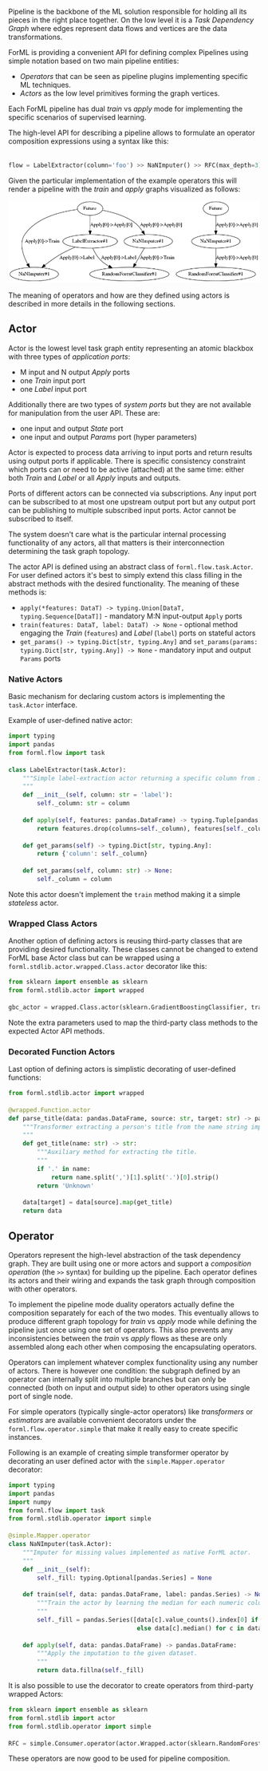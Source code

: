 Pipeline is the backbone of the ML solution responsible for holding all its pieces in the right place together. On the
low level it is a _Task Dependency Graph_ where edges represent data flows and vertices are the data transformations.

ForML is providing a convenient API for defining complex Pipelines using simple notation based on two main pipeline
entities:
* _Operators_ that can be seen as pipeline plugins implementing specific ML techniques.
* _Actors_ as the low level primitives forming the graph vertices.

Each ForML pipeline has dual _train_ vs _apply_ mode for implementing the specific scenarios of supervised learning.

The high-level API for describing a pipeline allows to formulate an operator composition expressions using a syntax
like this: 

```python

flow = LabelExtractor(column='foo') >> NaNImputer() >> RFC(max_depth=3)
```

Given the particular implementation of the example operators this will render a pipeline with the _train_ and _apply_
graphs visualized as follows:

![Pipeline DAGs](pipeline.png)

The meaning of operators and how are they defined using actors is described in more details in the following sections.

Actor
-----

Actor is the lowest level task graph entity representing an atomic blackbox with three types of _application ports_:
* M input and N output _Apply_ ports
* one _Train_ input port
* one _Label_ input port

Additionally there are two types of _system ports_ but they are not available for manipulation from the user API.
These are:
* one input and output _State_ port
* one input and output _Params_ port (hyper parameters) 

Actor is expected to process data arriving to input ports and return results using output ports if applicable. There is
specific consistency constraint which ports can or need to be active (attached) at the same time: either both _Train_
and _Label_ or all _Apply_ inputs and outputs.

Ports of different actors can be connected via subscriptions. Any input port can be subscribed to at most one upstream
output port but any output port can be publishing to multiple subscribed input ports. Actor cannot be subscribed to
itself.

The system doesn't care what is the particular internal processing functionality of any actors, all that matters is
their interconnection determining the task graph topology.

The actor API is defined using an abstract class of `forml.flow.task.Actor`. For user defined actors it's best to
simply extend this class filling in the abstract methods with the desired functionality. The meaning of these methods
is:

* `apply(*features: DataT) -> typing.Union[DataT, typing.Sequence[DataT]]` - 
mandatory M:N input-output `Apply` ports 
* `train(features: DataT, label: DataT) -> None` - optional method engaging the _Train_ (`features`) and _Label_
(`label`) ports on stateful actors
* `get_params() -> typing.Dict[str, typing.Any]` and `set_params(params: typing.Dict[str, typing.Any]) -> None` -
mandatory input and output `Params` ports


### Native Actors

Basic mechanism for declaring custom actors is implementing the `task.Actor` interface.

Example of user-defined native actor:

```python
import typing
import pandas
from forml.flow import task

class LabelExtractor(task.Actor):
    """Simple label-extraction actor returning a specific column from input feature set.
    """
    def __init__(self, column: str = 'label'):
        self._column: str = column

    def apply(self, features: pandas.DataFrame) -> typing.Tuple[pandas.DataFrame, pandas.Series]:
        return features.drop(columns=self._column), features[self._column]

    def get_params(self) -> typing.Dict[str, typing.Any]:
        return {'column': self._column}

    def set_params(self, column: str) -> None:
        self._column = column
```

Note this actor doesn't implement the `train` method making it a simple _stateless_ actor.


### Wrapped Class Actors

Another option of defining actors is reusing third-party classes that are providing desired functionality. These classes
cannot be changed to extend ForML base Actor class but can be wrapped using a `forml.stdlib.actor.wrapped.Class.actor`
decorator like this:

```python
from sklearn import ensemble as sklearn
from forml.stdlib.actor import wrapped

gbc_actor = wrapped.Class.actor(sklearn.GradientBoostingClassifier, train='fit', apply='predict_proba')
```

Note the extra parameters used to map the third-party class methods to the expected Actor API methods.


### Decorated Function Actors

Last option of defining actors is simplistic decorating of user-defined functions:

```python
from forml.stdlib.actor import wrapped

@wrapped.Function.actor
def parse_title(data: pandas.DataFrame, source: str, target: str) -> pandas.DataFrame:
    """Transformer extracting a person's title from the name string implemented as wrapped stateless function.
    """
    def get_title(name: str) -> str:
        """Auxiliary method for extracting the title.
        """
        if '.' in name:
            return name.split(',')[1].split('.')[0].strip()
        return 'Unknown'

    data[target] = data[source].map(get_title)
    return data
```


Operator
--------

Operators represent the high-level abstraction of the task dependency graph. They are built using one or more actors
and support a _composition operation_ (the `>>` syntax) for building up the pipeline. Each operator defines its actors
and their wiring and expands the task graph through composition with other operators.

To implement the pipeline mode duality operators actually define the composition separately for each of the two modes.
This eventually allows to produce different graph topology for _train_ vs _apply_ mode while defining the pipeline
just once using one set of operators. This also prevents any inconsistencies between the _train_ vs _apply_ flows as
these are only assembled along each other when composing the encapsulating operators.

Operators can implement whatever complex functionality using any number of actors. There is however one condition: the
subgraph defined by an operator can internally split into multiple branches but can only be connected (both on input and
output side) to other operators using single port of single node.

For simple operators (typically single-actor operators) like _transformers_ or _estimators_ are available convenient
decorators under the `forml.flow.operator.simple` that make it really easy to create specific instances.

Following is an example of creating simple transformer operator by decorating an user defined actor with the
`simple.Mapper.operator` decorator:

```python
import typing
import pandas
import numpy
from forml.flow import task
from forml.stdlib.operator import simple

@simple.Mapper.operator
class NaNImputer(task.Actor):
    """Imputer for missing values implemented as native ForML actor.
    """
    def __init__(self):
        self._fill: typing.Optional[pandas.Series] = None

    def train(self, data: pandas.DataFrame, label: pandas.Series) -> None:
        """Train the actor by learning the median for each numeric column and finding the most common value for strings.
        """
        self._fill = pandas.Series([data[c].value_counts().index[0] if data[c].dtype == numpy.dtype('O')
                                    else data[c].median() for c in data], index=data.columns)

    def apply(self, data: pandas.DataFrame) -> pandas.DataFrame:
        """Apply the imputation to the given dataset.
        """
        return data.fillna(self._fill)
```

It is also possible to use the decorator to create operators from third-party wrapped Actors:

```python
from sklearn import ensemble as sklearn
from forml.stdlib import actor
from forml.stdlib.operator import simple

RFC = simple.Consumer.operator(actor.Wrapped.actor(sklearn.RandomForestClassifier, train='fit', apply='predict_proba'))
```

These operators are now good to be used for pipeline composition.
